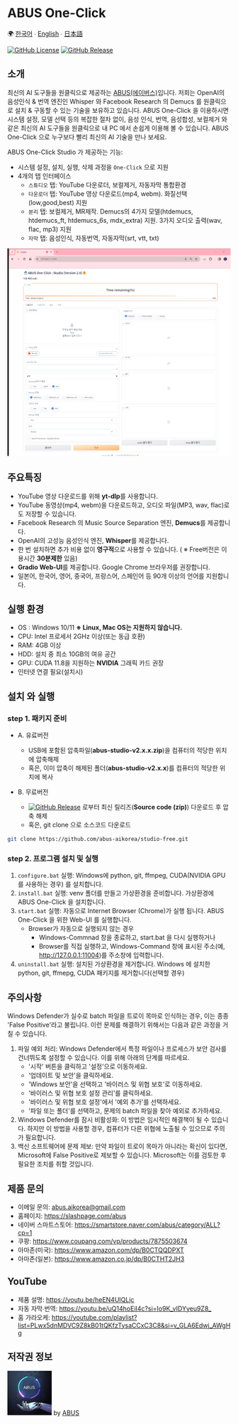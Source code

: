# ABUS One-Click

🌍 [한국어](README.kor.md) ∙ [English](README.eng.md) ∙ [日本語](README.jpn.md)

[![GitHub License](https://img.shields.io/github/license/abus-aikorea/studio-free)](LICENSE)
[![GitHub Release](https://img.shields.io/github/v/release/abus-aikorea/studio-free)](https://github.com/abus-aikorea/studio-free/releases)


## 소개
최신의 AI 도구들을 원클릭으로 제공하는 [ABUS(에이버스)](https://slashpage.com/abus)입니다.
저희는 OpenAI의 음성인식 & 번역 엔진인 Whisper 와 Facebook Research 의 Demucs 를 원클릭으로 설치 & 구동할 수 있는 기술을 보유하고 있습니다. 
ABUS One-Click 을 이용하시면 시스템 설정, 모델 선택 등의 복잡한 절차 없이, 음성 인식, 번역, 음성합성, 보컬제거 와 같은 최신의 AI 도구들을 원클릭으로 내 PC 에서 손쉽게 이용해 볼 수 있습니다. ABUS One-Click 으로 누구보다 빨리 최신의 AI 기술을 만나 보세요. 

ABUS One-Click Studio 가 제공하는 기능:
* 시스템 설정, 설치, 실행, 삭제 과정을 `One-Click` 으로 지원
* 4개의 탭 인터페이스
  * `스튜디오` 탭: YouTube 다운로더, 보컬제거, 자동자막 통합환경
  * `다운로더` 탭: YouTube 영상 다운로드(mp4, webm). 화질선택(low,good,best) 지원
  * `분리` 탭: 보컬제거, MR제작. Demucs의 4가지 모델(htdemucs, htdemucs_ft, htdemucs_6s, mdx_extra) 지원. 3가지 오디오 출력(wav, flac, mp3) 지원
  * `자막` 탭: 음성인식, 자동번역, 자동자막(srt, vtt, txt)


![ABUS One-Click: Studio 실행 화면](docs/images/main_page.kor.png)


## 주요특징
* YouTube 영상 다운로드를 위해 **yt-dlp**를 사용합니다. 
* YouTube 동영상(mp4, webm)을 다운로드하고, 오디오 파일(MP3, wav, flac)로도 저장할 수 있습니다.
* Facebook Research 의 Music Source Separation 엔진, **Demucs**를 제공합니다.
* OpenAI의 고성능 음성인식 엔진, **Whisper**를 제공합니다.
* 한 번 설치하면 추가 비용 없이 **영구적**으로 사용할 수 있습니다. ( ※ Free버전은 이용시간 **30분제한** 있음)
* **Gradio Web-UI**를 제공합니다. Google Chrome 브라우저를 권장합니다.
* 일본어, 한국어, 영어, 중국어, 프랑스어, 스페인어 등 90개 이상의 언어를 지원합니다.


## 실행 환경
* OS : Windows 10/11 **※ Linux, Mac OS는 지원하지 않습니다.**
* CPU: Intel 프로세서 2GHz 이상(또는 동급 호환)
* RAM: 4GB 이상
* HDD: 설치 중 최소 10GB의 여유 공간
* GPU: CUDA 11.8을 지원하는 **NVIDIA** 그래픽 카드 권장
* 인터넷 연결 필요(설치시)

## 설치 와 실행

### step 1. 패키지 준비
* A. 유료버전
    + USB에 포함된 압축파일(**abus-studio-v2.x.x.zip**)을 컴퓨터의 적당한 위치에 압축해제
    + 혹은, 이미 압축이 해제된 폴더(**abus-studio-v2.x.x**)를 컴퓨터의 적당한 위치에 복사

* B. 무료버전
  + [![GitHub Release](https://img.shields.io/github/v/release/abus-aikorea/studio-free)](https://github.com/abus-aikorea/studio-free/releases) 로부터 최신 릴리즈(**Source code (zip)**) 다운로드 후 압축 해제 
  + 혹은, git clone 으로 소스코드 다운로드
    
```bash
git clone https://github.com/abus-aikorea/studio-free.git
```

### step 2. 프로그램 설치 및 실행
1. `configure.bat` 실행: Windows에 python, git, ffmpeg, CUDA(NVIDIA GPU를 사용하는 경우) 를 설치합니다.
2. `install.bat` 실행: venv 폴더를 만들고 가상환경을 준비합니다. 가상환경에 ABUS One-Click 을 설치합니다.
3. `start.bat` 실행: 자동으로 Internet Browser (Chrome)가 실행 됩니다. ABUS One-Click 을 위한 Web-UI 를 실행합니다. 
   * Browser가 자동으로 실행되지 않는 경우
     * Windows-Commnad 창을 종료하고, start.bat 을 다시 실행하거나
     * Browser를 직접 실행하고, Windows-Command 창에 표시된 주소(예, http://127.0.0.1:11004)를 주소창에 입력합니다.
4. `uninstall.bat` 실행: 설치된 가상환경을 제거합니다. Windows 에 설치한 python, git, ffmepg, CUDA 패키지를 제거합니다(선택할 경우)

## 주의사항
Windows Defender가 실수로 batch 파일을 트로이 목마로 인식하는 경우, 이는 종종 'False Positive'라고 불립니다. 이런 문제를 해결하기 위해서는 다음과 같은 과정을 거칠 수 있습니다.

1. 파일 예외 처리: Windows Defender에서 특정 파일이나 프로세스가 보안 검사를 건너뛰도록 설정할 수 있습니다. 이를 위해 아래의 단계를 따르세요.
   * '시작' 버튼을 클릭하고 '설정'으로 이동하세요.
   * '업데이트 및 보안'을 클릭하세요.
   * 'Windows 보안'을 선택하고 '바이러스 및 위협 보호'로 이동하세요.
   * '바이러스 및 위협 보호 설정 관리'를 클릭하세요.
   * '바이러스 및 위협 보호 설정'에서 '예외 추가'를 선택하세요.
   * '파일 또는 폴더'를 선택하고, 문제의 batch 파일을 찾아 예외로 추가하세요.
2. Windows Defender를 잠시 비활성화: 이 방법은 임시적인 해결책이 될 수 있습니다. 하지만 이 방법을 사용할 경우, 컴퓨터가 다른 위협에 노출될 수 있으므로 주의가 필요합니다.
3. 백신 소프트웨어에 문제 제보: 만약 파일이 트로이 목마가 아니라는 확신이 있다면, Microsoft에 False Positive로 제보할 수 있습니다. Microsoft는 이를 검토한 후 필요한 조치를 취할 것입니다.


## 제품 문의
* 이메일 문의: <abus.aikorea@gmail.com>
* 홈페이지: <https://slashpage.com/abus>
* 네이버 스마트스토어: <https://smartstore.naver.com/abus/category/ALL?cp=1>
* 쿠팡: <https://www.coupang.com/vp/products/7875503674>
* 아마존(미국): <https://www.amazon.com/dp/B0CTQQDPXT>
* 아마존(일본): <https://www.amazon.co.jp/dp/B0CTHT2JH3>


## YouTube
* 제품 설명: <https://youtu.be/heEN4UIQLjc>
* 자동 자막∙번역: <https://youtu.be/uQ14hoEiI4c?si=Io9K_vIDYyeu9Z8_>
* 홈 가라오케: <https://youtube.com/playlist?list=PLwx5dnMDVC9Z8kB01tQKfzTysaCCxC3C8&si=v_GLA6Edwj_AWgHg>
  


## 저작권 정보
<img src="docs/images/ABUS-logo.jpg" width="100" height="100"> by [ABUS](https://slashpage.com/abus)
